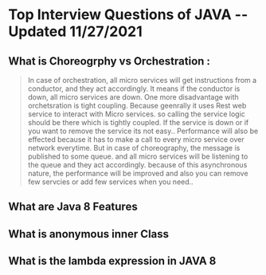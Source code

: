 # Top Interview Questions of JAVA -- Updated 11/27/2021

## What is Choreogrphy vs Orchestration :

> In case of orchestration, all micro services will get instructions from a conductor, and they act accordingly. It means if the conductor is down, all micro services are down. One more disadvantage with orchetsration is tight coupling. Because geenrally it uses Rest web service to interact with Micro services.  so calling the service logic should be  there which is tightly coupled. If the service is down or if you want to remove the service
its not easy.. Performance will also be effected  because it has to make a call to every micro service over network everytime. But in case of choreography,  the message is published to some queue. and all micro services will be listening to the queue and they act accordingly. because of this asynchronous nature,
the performance will be improved and  also you can remove few servcies or add few services when you need..

## What are Java 8 Features 

## What is anonymous inner Class

## What is the lambda expression in JAVA 8